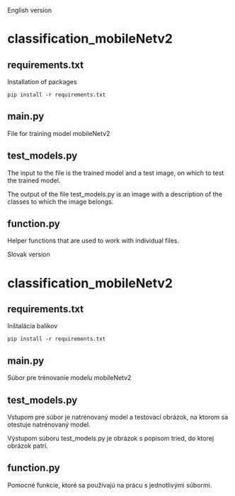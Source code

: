 English version
# classification_mobileNetv2


## requirements.txt
Installation of packages

    pip install -r requirements.txt

## main.py
File for training model mobileNetv2

## test_models.py
The input to the file is the trained model and a test image, 
on which to test the trained model.

The output of the file test_models.py is an image with a description of the classes to which the image belongs.

## function.py
Helper functions that are used to work with individual files.

Slovak version
# classification_mobileNetv2


## requirements.txt
Inštalácia balikov

    pip install -r requirements.txt

## main.py
Súbor pre trénovanie modelu mobileNetv2

## test_models.py
Vstupom pre súbor je natrénovaný model a testovací obrázok, 
na ktorom sa otestuje natrénovaný model.

Výstupom súboru test_models.py je obrázok s popisom tried, do ktorej obrázok patrí.

## function.py
Pomocné funkcie, ktoré sa používajú na prácu s jednotlivými súbormi.
